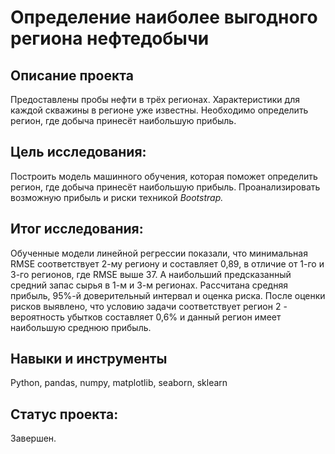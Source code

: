 # Определение наиболее выгодного региона нефтедобычи

## Описание проекта

Предоставлены пробы нефти в трёх регионах. Характеристики для каждой скважины в регионе уже известны. Необходимо определить регион, где добыча принесёт наибольшую прибыль.

## Цель исследования:

Построить модель машинного обучения, которая поможет определить регион, где добыча принесёт наибольшую прибыль. Проанализировать возможную прибыль и риски техникой *Bootstrap.*

## Итог исследования:

Обученные модели линейной регрессии показали, что минимальная RMSE соответствует 2-му региону и составляет 0,89, в отличие от 1-го и 3-го регионов, где RMSE выше 37. А наибольший предсказанный средний запас сырья в 1-м и 3-м регионах.
Рассчитана средняя прибыль, 95%-й доверительный интервал и оценка риска. После оценки рисков выявлено, что условию задачи соответствует регион 2 - вероятность убытков составляет 0,6% и данный регион имеет наибольшую среднюю прибыль.

## Навыки и инструменты
Python, pandas, numpy, matplotlib, seaborn, sklearn

## Статус проекта:

Завершен.
